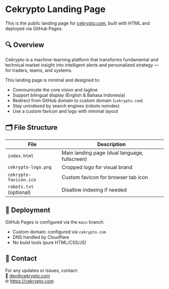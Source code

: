 # Cekrypto Landing Page

This is the public landing page for [cekrypto.com](https://cekrypto.com), built with HTML and deployed via GitHub Pages.

## 🔍 Overview

Cekrypto is a machine-learning platform that transforms fundamental and technical market insight into intelligent alerts and personalized strategy — for traders, teams, and systems.

This landing page is minimal and designed to:

- Communicate the core vision and tagline
- Support bilingual display (English & Bahasa Indonesia)
- Redirect from GitHub domain to custom domain (`cekrypto.com`)
- Stay unindexed by search engines (robots noindex)
- Use a custom favicon and logo with minimal layout

## 🗂️ File Structure

| File                   | Description                                    |
|------------------------|------------------------------------------------|
| `index.html`           | Main landing page (dual language, fullscreen) |
| `cekrypto-logo.png`    | Cropped logo for visual brand                  |
| `cekrypto-favicon.ico` | Custom favicon for browser tab icon            |
| `robots.txt` (optional)| Disallow indexing if needed                    |

## 🚀 Deployment

GitHub Pages is configured via the `main` branch.

- Custom domain: configured via `cekrypto.com`
- DNS handled by Cloudflare
- No build tools (pure HTML/CSS/JS)

## 📧 Contact

For any updates or issues, contact:  
📩 dev@cekrypto.com  
🌐 https://cekrypto.com
